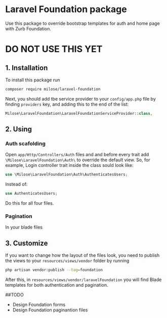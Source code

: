 # Laravel Foundation package
Use this package to override bootstrap templates for auth and home page with Zurb Foundation.

# DO NOT USE THIS YET

## 1. Installation
To install this package run
```bash
composer require milose/laravel-foundation
```

Next, you should add tbe service provider to your `config/app.php` file by finding `providers` key, and adding this to the end of the list:
```php
Milose\LaravelFoundation\LaravelFoundationServiceProvider::class,
```

## 2. Using
### Auth scafolding
Open `app/Http/Controllers/Auth` files and and before every trait add `\Milose\LaravelFoundation\Auth\` to override the default view. So, for example, Login controller trait inside the class sould look like:
```php
use \Milose\LaravelFoundation\Auth\AuthenticatesUsers;
```
Instead of:
```php
use AuthenticatesUsers;
```
Do this for all four files.

### Pagination
In your blade files

## 3. Customize
If you want to change how the layout of the files look, you need to publish the views to your `resources/views/vendor` folder by running
```bash
php artisan vendor:publish --tag=foundation
```
After this, in `resources/views/vendor/laravelFoundation` you will find Blade templates for both authentication and pagination.

##TODO
- Design Foundation forms
- Design Foundation paginantion files
